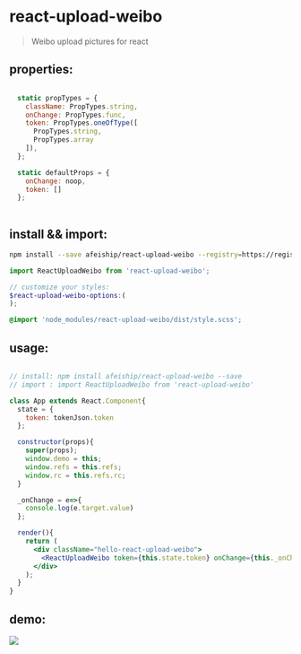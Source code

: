# react-upload-weibo
> Weibo upload pictures for react

## properties:
```javascript

  static propTypes = {
    className: PropTypes.string,
    onChange: PropTypes.func,
    token: PropTypes.oneOfType([
      PropTypes.string,
      PropTypes.array
    ]),
  };

  static defaultProps = {
    onChange: noop,
    token: []
  };
  
```

## install && import:
```bash
npm install --save afeiship/react-upload-weibo --registry=https://registry.npm.taobao.org
```

```js
import ReactUploadWeibo from 'react-upload-weibo';
```

```scss
// customize your styles:
$react-upload-weibo-options:(
);

@import 'node_modules/react-upload-weibo/dist/style.scss';
```


## usage:
```jsx

// install: npm install afeiship/react-upload-weibo --save
// import : import ReactUploadWeibo from 'react-upload-weibo'

class App extends React.Component{
  state = {
    token: tokenJson.token
  };

  constructor(props){
    super(props);
    window.demo = this;
    window.refs = this.refs;
    window.rc = this.refs.rc;
  }

  _onChange = e=>{
    console.log(e.target.value)
  };

  render(){
    return (
      <div className="hello-react-upload-weibo">
        <ReactUploadWeibo token={this.state.token} onChange={this._onChange} ref='rc' />
      </div>
    );
  }
}

```

## demo:
![](https://ws3.sinaimg.cn/large/0069RVTdgy1fuzkehe8a0j30o20cmq4k.jpg)
